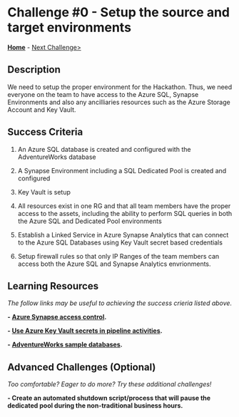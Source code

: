 # Challenge #0 - Setup the source and target environments

**[Home](../README.md)** - [Next Challenge>](Challenge-01.md)


## Description

We need to setup the proper environment for the Hackathon.  Thus, we need everyone on the team to have access to the Azure SQL, Synapse Environments and also any ancilliaries resources such as the Azure Storage Account and Key Vault.

## Success Criteria

1. An Azure SQL database is created and configured with the AdventureWorks database

2. A Synapse Environment including a SQL Dedicated Pool is created and configured

3. Key Vault is setup

4. All resources exist in one RG and that all team members have the proper access to the assets, including the ability to perform SQL queries in both the Azure SQL and Dedicated Pool environments

5. Establish a Linked Service in Azure Synapse Analytics that can connect to the Azure SQL Databases using Key Vault secret based credentials

6. Setup firewall rules so that only IP Ranges of the team members can access both the Azure SQL and Synapse Analytics envrionments.



## Learning Resources

*The follow links may be useful to achieving the success crieria listed above.*

**- [Azure Synapse access control](https://docs.microsoft.com/en-us/azure/synapse-analytics/security/synapse-workspace-access-control-overview).** 

**- [Use Azure Key Vault secrets in pipeline activities](https://docs.microsoft.com/en-us/azure/data-factory/how-to-use-azure-key-vault-secrets-pipeline-activities).**


**- [AdventureWorks sample databases](https://docs.microsoft.com/en-us/sql/samples/adventureworks-install-configure?view=sql-server-ver15&tabs=ssms).**


## Advanced Challenges (Optional)

*Too comfortable?  Eager to do more?  Try these additional challenges!*

**- Create an automated shutdown script/process that will pause the dedicated pool during the non-traditional business hours.**

